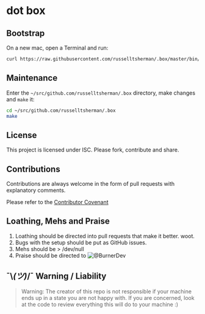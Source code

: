 
# dot box

## Bootstrap

On a new mac, open a Terminal and run:

```sh
curl https://raw.githubusercontent.com/russelltsherman/.box/master/bin/bootstrap | bash
```

## Maintenance

Enter the `~/src/github.com/russelltsherman/.box` directory, make changes and `make` it:

```sh
cd ~/src/github.com/russelltsherman/.box
make
```

## License

This project is licensed under ISC. Please fork, contribute and share.

## Contributions

Contributions are always welcome in the form of pull requests with explanatory comments.

Please refer to the [Contributor Covenant](https://github.com/russelltsherman/.box/blob/master/CODE_OF_CONDUCT.md)

## Loathing, Mehs and Praise

1. Loathing should be directed into pull requests that make it better. woot.
2. Bugs with the setup should be put as GitHub issues.
3. Mehs should be > /dev/null
4. Praise should be directed to ![@BurnerDev](https://img.shields.io/twitter/follow/BurnerDev.svg?style=social&label=@BurnerDev)

## ¯\\_(ツ)_/¯ Warning / Liability

> Warning:
The creator of this repo is not responsible if your machine ends up in a state you are not happy with.
If you are concerned, look at the code to review everything this will do to your machine :)
